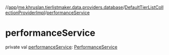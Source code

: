 //[app](../../../index.md)/[me.khruslan.tierlistmaker.data.providers.database](../index.md)/[DefaultTierListCollectionProviderImpl](index.md)/[performanceService](performance-service.md)

# performanceService

private val [performanceService](performance-service.md): [PerformanceService](../../me.khruslan.tierlistmaker.util.performance/-performance-service/index.md)
